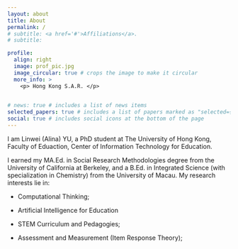 ```yaml
---
layout: about
title: About
permalink: /
# subtitle: <a href='#'>Affiliations</a>.
# subtitle: 

profile:
  align: right
  image: prof_pic.jpg
  image_circular: true # crops the image to make it circular
  more_info: >
    <p> Hong Kong S.A.R. </p>
    

# news: true # includes a list of news items
selected_papers: true # includes a list of papers marked as "selected={true}"
social: true # includes social icons at the bottom of the page
---
```



I am Linwei (Alina) YU, a PhD student at The University of Hong Kong, Faculty of Eduaction, Center of Information Technology for Education. 

I earned my MA.Ed. in Social Research Methodologies degree from the University of California at Berkeley, and a B.Ed. in Integrated Science (with specialization in Chemistry) from the University of Macau. My research interests lie in:

- Computational Thinking;

- Artificial Intelligence for Education
  
- STEM Curriculum and Pedagogies;
  
- Assessment and Measurement (Item Response Theory);
